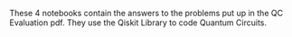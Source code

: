 These 4 notebooks contain the answers to the problems put up in the QC Evaluation pdf. They use the Qiskit Library to code Quantum Circuits.
